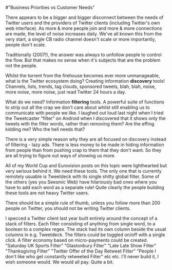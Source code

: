 #"Business Priorities vs Customer Needs"


 There appears to be a bigger and bigger disconnect between the needs of Twitter users and the providers of Twitter clients (including Twitter&#39;s own web interface). As more &amp; more people join and more &amp; more connections are made, the level of noise increases daily. We&#39;ve all known this from the very start, a single CB radio channel doesn&#39;t scale or more importantly, people don&#39;t scale.<p /><div>Traditionally (2007!), the answer was always to unfollow people to control the flow. But that makes no sense when it&#39;s subjects that are the problem not the people.</div><p /><div>Whilst the torrent from the firehouse becomes ever more unmanageable, what is the Twitter ecosystem doing? Creating information <b>discovery</b> tools! Channels, lists, trends, tag clouds, sponsored tweets, blah, blah, noise, more noise, more noise, just read Twitter 24 hours a day.</div> <p /><div>What do we need? Information <b>filtering</b> tools. A powerful suite of functions to strip out all the crap we don&#39;t care about whilst still enabling us to communicate with people we like. I laughed out loud last night when I tried the Tweetcaster &quot;filter&quot; on Android when I discovered that it shows only the tweets with the filter words, rather than removing them? Are the effing kidding me? Who the hell needs that?</div> <p /><div>There is a very simple reason why they are all focused on discovery instead of filtering - lazy ads. There is less money to be made in hiding information from people than from pushing crap to them that they don&#39;t want. So they are all trying to figure out ways of showing us more.</div> <p /><div>All of my World Cup and Eurovision posts on this topic were lighthearted but very serious behind it. We need these tools. The only one that is currently remotely usuable is Tweetdeck with its single shitty global filter. Some of the others (yes you Seesmic Web) have hilariously bad ones where you have to add each word as a separate rule! Quite clearly the people building these tools are not heavy Twitter users.</div> <p /><div><div>There should be a simple rule of thumb, unless you follow more than 200 people on Twitter, you should not be writing Twitter clients.</div></div><p /><div>I specced a Twitter client last year built entirely around the concept of a stack of filters. Each filter consisting of anything from single word, to a boolean to a complex regex. The stack had its own column beside the usual columns in e.g. Tweetdeck. The filters could be toggled on/off with a single click. A filter economy based on micro-payments could be created. &quot;Saturday UK Sports Filter&quot; &quot;Glastonbury Filter&quot; &quot;Late Late Show Filter&quot; &quot;Thanksgiving Filter&quot; &quot;Twitter Offer of the Day Retweet Filter&quot; &quot;People I don&#39;t like who get constantly retweeted Filter&quot; etc etc. I&#39;ll never build it, I wish someone would. We would all pay. Quite a bit.</div>
 